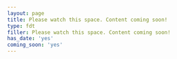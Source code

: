 ```yaml
---
layout: page
title: Please watch this space. Content coming soon!
type: fdt
filler: Please watch this space. Content coming soon!
has_date: 'yes'
coming_soon: 'yes'
---
```

